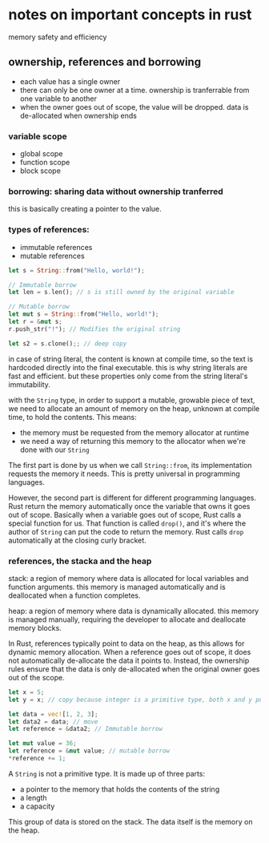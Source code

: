 # notes on important concepts in rust

memory safety and efficiency

## ownership, references and borrowing

* each value has a single owner
* there can only be one owner at a time. ownership is tranferrable from one variable to another
* when the owner goes out of scope, the value will be dropped. data is de-allocated when ownership ends

### variable scope

* global scope
* function scope
* block scope

### borrowing: sharing data without ownership tranferred

this is basically creating a pointer to the value.

### types of references:

* immutable references
* mutable references

```rust
let s = String::from("Hello, world!");

// Immutable borrow
let len = s.len(); // s is still owned by the original variable

// Mutable borrow
let mut s = String::from("Hello, world!");
let r = &mut s;
r.push_str("!"); // Modifies the original string

let s2 = s.clone();; // deep copy
```

in case of string literal, the content is known at compile time, so the text is hardcoded directly into the final executable. this is why string literals are fast and efficient. but these properties only come from the string literal's immutability. 

with the ```String``` type, in order to support a mutable, growable piece of text, we need to allocate an amount of memory on the heap, unknown at compile time, to hold the contents. This means:

* the memory must be requested from the memory allocator at runtime
* we need a way of returning this memory to the allocator when we're done with our ```String```

The first part is done by us when we call ```String::from```, its implementation requests the memory it needs. This is pretty universal in programming languages.

However, the second part is different for different programming languages. Rust return the memory automatically once the variable that owns it goes out of scope. Basically when a variable goes out of scope, Rust calls a special function for us. That function is called ```drop()```, and it's where the author of ```String``` can put the code to return the memory. Rust calls ```drop``` automatically at the closing curly bracket.


### references, the stacka and the heap

stack: a region of memory where data is allocated for local variables and function arguments. this memory is managed automatically and is deallocated when a function completes.

heap: a region of memory where data is dynamically allocated. this memory is managed manually, requiring the developer to allocate and deallocate memory blocks.

In Rust, references typically point to data on the heap, as this allows for dynamic memory allocation. When a reference goes out of scope, it does not automatically de-allocate the data it points to. Instead, the ownership rules ensure that the data is only de-allocated when the original owner goes out of the scope.

```rust
let x = 5;
let y = x; // copy because integer is a primitive type, both x and y pushed to stack

let data = vec![1, 2, 3];
let data2 = data; // move
let reference = &data2; // Immutable borrow

let mut value = 36;
let reference = &mut value; // mutable borrow
*reference += 1;
```

A ```String``` is not a primitive type. It is made up of three parts:

* a pointer to the memory that holds the contents of the string
* a length
* a capacity

This group of data is stored on the stack. The data itself is the memory on the heap.
